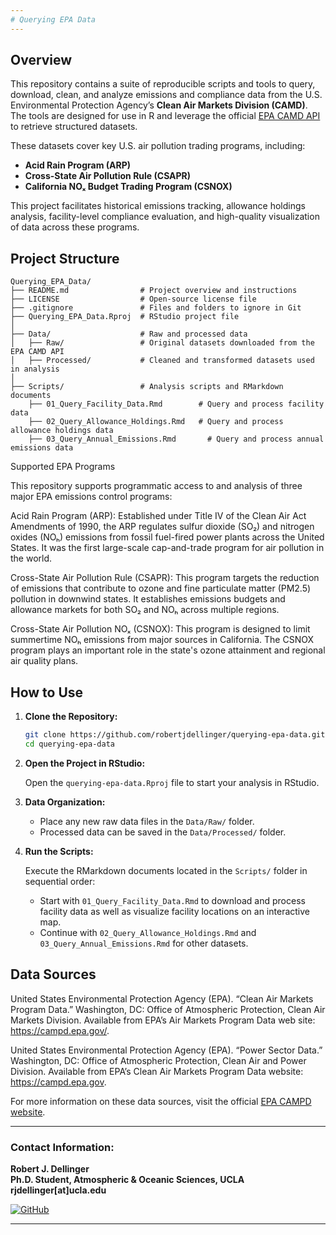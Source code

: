 ```yaml
---
# Querying EPA Data
---
```


## Overview

This repository contains a suite of reproducible scripts and tools to query, download, clean, and analyze emissions and compliance data from the U.S. Environmental Protection Agency’s **Clean Air Markets Division (CAMD)**. The tools are designed for use in R and leverage the official [EPA CAMD API](https://campd.epa.gov/) to retrieve structured datasets.

These datasets cover key U.S. air pollution trading programs, including:

- **Acid Rain Program (ARP)**
- **Cross-State Air Pollution Rule (CSAPR)**
- **California NOₓ Budget Trading Program (CSNOX)**

This project facilitates historical emissions tracking, allowance holdings analysis, facility-level compliance evaluation, and high-quality visualization of data across these programs.
## Project Structure

```
Querying_EPA_Data/
├── README.md                # Project overview and instructions
├── LICENSE                  # Open-source license file
├── .gitignore               # Files and folders to ignore in Git
├── Querying_EPA_Data.Rproj  # RStudio project file
│
├── Data/                    # Raw and processed data
│   ├── Raw/                 # Original datasets downloaded from the EPA CAMD API
│   ├── Processed/           # Cleaned and transformed datasets used in analysis
│
├── Scripts/                 # Analysis scripts and RMarkdown documents
    ├── 01_Query_Facility_Data.Rmd        # Query and process facility data
    ├── 02_Query_Allowance_Holdings.Rmd   # Query and process allowance holdings data
    ├── 03_Query_Annual_Emissions.Rmd       # Query and process annual emissions data

```
Supported EPA Programs

This repository supports programmatic access to and analysis of three major EPA emissions control programs:

Acid Rain Program (ARP): Established under Title IV of the Clean Air Act Amendments of 1990, the ARP regulates sulfur dioxide (SO₂) and nitrogen oxides (NOₕ) emissions from fossil fuel-fired power plants across the United States. It was the first large-scale cap-and-trade program for air pollution in the world.

Cross-State Air Pollution Rule (CSAPR): This program targets the reduction of emissions that contribute to ozone and fine particulate matter (PM2.5) pollution in downwind states. It establishes emissions budgets and allowance markets for both SO₂ and NOₕ across multiple regions.

Cross-State Air Pollution NOₓ (CSNOX): This program is designed to limit summertime NOₕ emissions from major sources in California. The CSNOX program plays an important role in the state's ozone attainment and regional air quality plans.

## How to Use

1. **Clone the Repository:**

   ```bash
   git clone https://github.com/robertjdellinger/querying-epa-data.git
   cd querying-epa-data
   ```

2. **Open the Project in RStudio:**

   Open the `querying-epa-data.Rproj` file to start your analysis in RStudio.

3. **Data Organization:**

   - Place any new raw data files in the `Data/Raw/` folder.
   - Processed data can be saved in the `Data/Processed/` folder.

4. **Run the Scripts:**

   Execute the RMarkdown documents located in the `Scripts/` folder in sequential order:
   - Start with `01_Query_Facility_Data.Rmd` to download and process facility data as well as visualize facility locations on an interactive map.
   - Continue with `02_Query_Allowance_Holdings.Rmd` and `03_Query_Annual_Emissions.Rmd` for other datasets.

## Data Sources

United States Environmental Protection Agency (EPA). “Clean Air Markets Program Data.” Washington, DC: Office of Atmospheric Protection, Clean Air Markets Division. Available from EPA’s Air Markets Program Data web site: https://campd.epa.gov/.

United States Environmental Protection Agency (EPA). “Power Sector Data.” Washington, DC: Office of Atmospheric Protection, Clean Air and Power Division. Available from EPA’s Clean Air Markets Program Data website: https://campd.epa.gov.

For more information on these data sources, visit the official [EPA CAMPD website](https://campd.epa.gov/).

---

### **Contact Information:**
**Robert J. Dellinger**  
**Ph.D. Student, Atmospheric & Oceanic Sciences, UCLA**  
**rjdellinger[at]ucla.edu**  

[![GitHub](https://img.shields.io/badge/GitHub-rob--dellinger-181717?logo=github&logoColor=white)](https://github.com/rob-dellinger)  

---